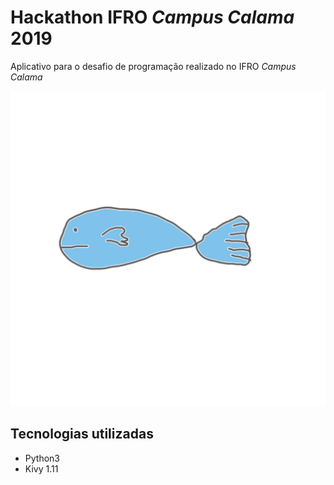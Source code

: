 # Hackathon IFRO _Campus Calama_ 2019

Aplicativo para o desafio de programação realizado no IFRO _Campus Calama_

![icone.png](./images/icone.png)

## Tecnologias utilizadas

- Python3
- Kivy 1.11
